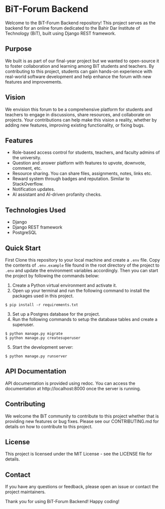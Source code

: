 # BiT-Forum Backend

Welcome to the BiT-Forum Backend repository! This project serves as the backend for an online forum dedicated to the Bahir Dar Institute of Technology (BiT), built using Django REST framework.

## Purpose

We built is as part of our final-year project but we wanted to open-source it to foster collaboration and learning among BiT students and teachers. By contributing to this project, students can gain hands-on experience with real-world software development and help enhance the forum with new features and improvements.

## Vision

We envision this forum to be a comprehensive platform for students and teachers to engage in discussions, share resources, and collaborate on projects. Your contributions can help make this vision a reality, whether by adding new features, improving existing functionality, or fixing bugs.

## Features

- Role-based access control for students, teachers, and faculty admins of the university.
- Question and answer platform with features to upvote, downvote, comment, etc.
- Resource sharing. You can share files, assignments, notes, links etc.
- Reward system through badges and reputation. Similar to StackOverflow.
- Notification updates.
- AI assistant and AI-driven profanity checks.

## Technologies Used

- Django
- Django REST framework
- PostgreSQL

## Quick Start

First Clone this repository to your local machine and create a `.env` file. Copy the contents of `.env.example` file found in the root directory of the project to `.env` and update the environment variables accordingly. Then you can start the project by following the commands below:

1. Create a Python virtual environment and activate it.
2. Open up your terminal and run the following command to install the packages used in this project.

```shell
$ pip install -r requirements.txt
```

3. Set up a Postgres database for the project.
4. Run the following commands to setup the database tables and create a superuser.

```shell
$ python manage.py migrate
$ python manage.py createsuperuser
```

5. Start the development server:

```shell
$ python manage.py runserver
```

## API Documentation

API documentation is provided using redoc. You can access the documentation at http://localhost:8000 once the server is running.

## Contributing

We welcome the BiT community to contribute to this project whether that is providing new features or bug fixes. Please see our CONTRIBUTING.md for details on how to contribute to this project.

## License

This project is licensed under the MIT License - see the LICENSE file for details.

## Contact

If you have any questions or feedback, please open an issue or contact the project maintainers.

Thank you for using BiT-Forum Backend! Happy coding!
